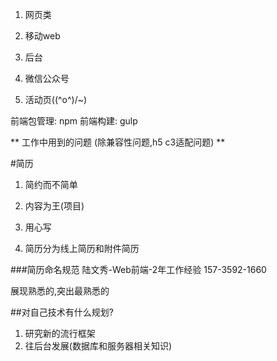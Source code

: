 1. 网页类

2. 移动web

3. 后台

4. 微信公众号

5. 活动页(\(^o^)/~)


前端包管理: npm
前端构建: gulp

** 工作中用到的问题 (除兼容性问题,h5 c3适配问题) **


#简历

1. 简约而不简单

2. 内容为王(项目)

3. 用心写

4. 简历分为线上简历和附件简历


###简历命名规范
陆文秀-Web前端-2年工作经验 157-3592-1660

展现熟悉的,突出最熟悉的


##对自己技术有什么规划?

1. 研究新的流行框架
2. 往后台发展(数据库和服务器相关知识)























